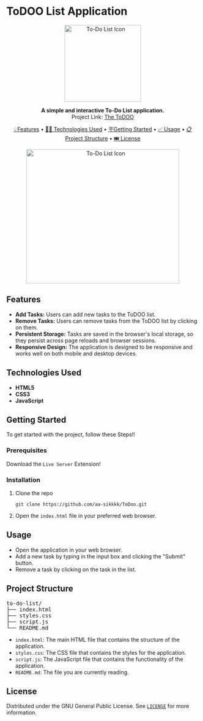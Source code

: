 # ToDOO List Application

<p align="center">
  <img src="https://github.com/aa-sikkkk/ToDoo/assets/152005759/2f193735-0559-455d-82ff-8ffd0830f490" alt="To-Do List Icon" width="200">
</p>

<p align="center">
  <strong>A simple and interactive To-Do List application.</strong>
  <br>Project Link: <a href="https://todoo-peach.vercel.app/">The ToDOO</a>
</p>

<p align="center">
  <a href="#features">💡Features</a> •
  <a href="#technologies-used">👨‍💻 Technologies Used</a> •
  <a href="#getting-started">🪧Getting Started</a> •
  <a href="#usage">✅ Usage</a> •
  <a href="#project-structure">📋 Project Structure</a> •
  <a href="#license">🎟️ License</a> 
</p>

<p align="center">
 <img src="https://github.com/aa-sikkkk/ToDoo/assets/152005759/3b69a47e-0882-4514-9b57-45c6b6398a63" alt="To-Do List Icon" width="400" height="350">
</p>

## Features


<ul>
  <li><strong>Add Tasks:</strong> Users can add new tasks to the ToDOO list.</li>
  <li><strong>Remove Tasks:</strong> Users can remove tasks from the ToDOO list by clicking on them.</li>
  <li><strong>Persistent Storage:</strong> Tasks are saved in the browser's local storage, so they persist across page reloads and browser sessions.</li>
  <li><strong>Responsive Design:</strong> The application is designed to be responsive and works well on both mobile and desktop devices.</li>
</ul>

## Technologies Used

<ul>
  <li><strong>HTML5</strong></li>
  <li><strong>CSS3</strong></li>
  <li><strong>JavaScript</strong></li>
</ul>

## Getting Started

To get started with the project, follow these Steps!!
### Prerequisites

Download the <code>Live Server</code> Extension!

### Installation

<ol>
  <li>Clone the repo
    <pre><code>git clone https://github.com/aa-sikkkk/ToDoo.git</code></pre>
  </li>
  <li>Open the <code>index.html</code> file in your preferred web browser.</li>
</ol>

## Usage

<ul>
  <li>Open the application in your web browser.</li>
  <li>Add a new task by typing in the input box and clicking the "Submit" button.</li>
  <li>Remove a task by clicking on the task in the list.</li>
</ul>

## Project Structure

<pre>
to-do-list/
├── index.html
├── styles.css
├── script.js
└── README.md
</pre>

<ul>
  <li><code>index.html</code>: The main HTML file that contains the structure of the application.</li>
  <li><code>styles.css</code>: The CSS file that contains the styles for the application.</li>
  <li><code>script.js</code>: The JavaScript file that contains the functionality of the application.</li>
  <li><code>README.md</code>: The file you are currently reading.</li>
</ul>

## License
Distributed under the GNU General Public License. See <code><a href="https://github.com/aa-sikkkk/ToDoo/blob/master/LICENSE">LICENSE</a></code> for more information.


